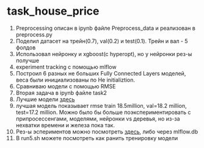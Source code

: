 # task_house_price

1) Preprocessing описан в ipynb файле Preprocess_data и реализован в preprocess.py <br>
2) Поделил датасет на трейн(0.7), val(0.2) и test(0.1). Трейн и вал - 5 фолдов <br>
3) Использовал нейронку и xgboost(c hyperopt), но у нейронки рез-ы получше <br>
4) experiment tracking с помощью mlflow <br>
5) Построил 6 разных не больших Fully Connected Layers моделей, веса были инициализованы по He initializtion. <br>
6) Сравниваю модели с помощью RMSE <br>
7) Вторая задача в ipynb файле task2
8) Лучшие модели [здесь](https://drive.google.com/drive/folders/13x2UTMFW1b_NonXI6f55mTAWRKXkb-6t?usp=sharing)
9) лучшая модель показывает rmse train 18.5million, val=18.2 million, test=17.2 million. Можно было бы больше поэкспериментировать с припросессенгами, моделями, нейронки vs деревья, но из-за нехватки времени и железа пока так. <br>
10) Рез-ы эспериментов можно посмотреть [здесь](https://drive.google.com/drive/folders/13x2UTMFW1b_NonXI6f55mTAWRKXkb-6t?usp=sharing), либо через mlflow.db
11) В run5.sh можете посмотреть как ранить тренировку модели
